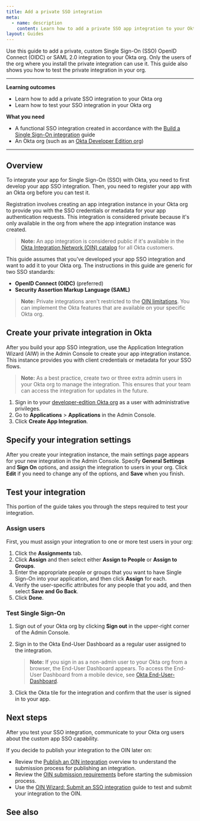 ```yaml
---
title: Add a private SSO integration
meta:
  - name: description
    content: Learn how to add a private SSO app integration to your Okta org
layout: Guides
---
```


Use this guide to add a private, custom Single Sign-On (SSO) OpenID Connect (OIDC) or SAML 2.0 integration to your Okta org. Only the users of the org where you install the private integration can use it. This guide also shows you how to test the private integration in your org.

---

**Learning outcomes**

* Learn how to add a private SSO integration to your Okta org
* Learn how to test your SSO integration in your Okta org

**What you need**

* A functional SSO integration created in accordance with the [Build a Single Sign-On integration](/docs/guides/build-sso-integration/) guide
* An Okta org (such as an [Okta Developer Edition org](https://developer.okta.com/signup))

---

## Overview

To integrate your app for Single Sign-On (SSO) with Okta, you need to first develop your app SSO integration. Then, you need to register your app with an Okta org before you can test it.

Registration involves creating an app integration instance in your Okta org to provide you with the SSO credentials or metadata for your app authentication requests. This integration is considered private because it's only available in the org from where the app integration instance was created.

> **Note:** An app integration is considered public if it's available in the [Okta Integration Network (OIN) catalog](https://www.okta.com/integrations/) for all Okta customers.

This guide assumes that you've developed your app SSO integration and want to add it to your Okta org. The instructions in this guide are generic for two SSO standards:

* **OpenID Connect (OIDC)** (preferred)
* **Security Assertion Markup Language (SAML)**

> **Note:** Private integrations aren't restricted to the [OIN limitations](/docs/guides/submit-app-prereq/main/#oin-limitations). You can implement the Okta features that are available on your specific Okta org.

## Create your private integration in Okta

After you build your app SSO integration, use the Application Integration Wizard (AIW) in the Admin Console to create your app integration instance. This instance provides you with client credentials or metadata for your SSO flows.

> **Note:** As a best practice, create two or three extra admin users in your Okta org to manage the integration. This ensures that your team can access the integration for updates in the future.

1. Sign in to your [developer-edition Okta org](/login/) as a user with administrative privileges.
1. Go to **Applications** > **Applications** in the Admin Console.
1. Click **Create App Integration**.

<StackSnippet snippet="create" />

## Specify your integration settings

After you create your integration instance, the main settings page appears for your new integration in the Admin Console. Specify **General Settings** and **Sign On** options, and assign the integration to users in your org. Click **Edit** if you need to change any of the options, and **Save** when you finish.

<StackSnippet snippet="settings" />

## Test your integration

This portion of the guide takes you through the steps required to test your integration.

### Assign users

First, you must assign your integration to one or more test users in your org:

1. Click the **Assignments** tab.
1. Click **Assign** and then select either **Assign to People** or **Assign to Groups**.
1. Enter the appropriate people or groups that you want to have Single Sign-On into your application, and then click **Assign** for each.
1. Verify the user-specific attributes for any people that you add, and then select **Save and Go Back**.
1. Click **Done**.

### Test Single Sign-On

1. Sign out of your Okta org by clicking **Sign out** in the upper-right corner of the Admin Console.
1. Sign in to the Okta End-User Dashboard as a regular user assigned to the integration.

   > **Note:** If you sign in as a non-admin user to your Okta org from a browser, the End-User Dashboard appears. To access the End-User Dashboard from a mobile device, see [Okta End-User-Dashboard](https://help.okta.com/okta_help.htm?type=eu&id=ext_user_dashboard_overview).
1. Click the Okta tile for the integration and confirm that the user is signed in to your app.

<StackSnippet snippet="test" />

## Next steps

After you test your SSO integration, communicate to your Okta org users about the custom app SSO capability.

If you decide to publish your integration to the OIN later on:

* Review the [Publish an OIN integration](/docs/guides/submit-app-overview/) overview to understand the submission process for publishing an integration.
* Review the [OIN submission requirements](/docs/guides/submit-app-prereq/) before starting the submission process.
* Use the [OIN Wizard: Submit an SSO integration](/docs/guides/submit-oin-app/saml2/main/) guide to test and submit your integration to the OIN.

## See also

<StackSnippet snippet="see-also" />
